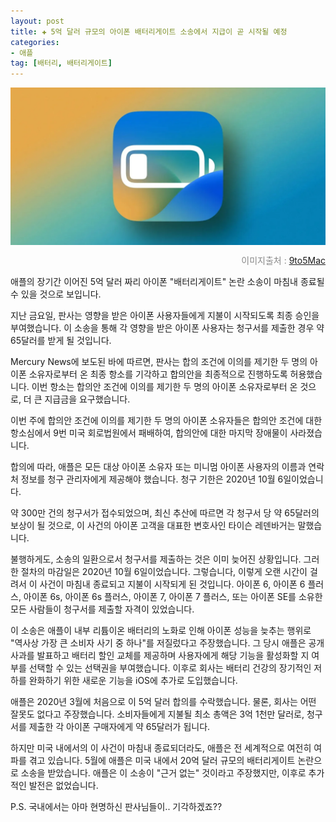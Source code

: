 ```yaml
---
layout: post  
title: ✚ 5억 달러 규모의 아이폰 배터리게이트 소송에서 지급이 곧 시작될 예정
categories:
- 애플
tag: [배터리, 배터리게이트]
---
```


<div class="markdown-image">
<img src="/assets/article_images/2023-08-15-battery-gate/1.jpg" alt="" align="middle"/><p style="text-align:right;  color:#878787"> 이미지출처 : <a href="https://9to5mac.com/2023/08/14/iphone-batterygate-payments-lawsuit/"> 9to5Mac </a></p> </div>

<p class="drop-korean">
애플의 장기간 이어진 5억 달러 짜리 아이폰 "배터리게이트" 논란 소송이 마침내 종료될 수 있을 것으로 보입니다.
</p>


 지난 금요일, 판사는 영향을 받은 아이폰 사용자들에게 지불이 시작되도록 최종 승인을 부여했습니다. 이 소송을 통해 각 영향을 받은 아이폰 사용자는 청구서를 제출한 경우 약 65달러를 받게 될 것입니다.

Mercury News에 보도된 바에 따르면, 판사는 합의 조건에 이의를 제기한 두 명의 아이폰 소유자로부터 온 최종 항소를 기각하고 합의안을 최종적으로 진행하도록 허용했습니다. 이번 항소는 합의안 조건에 이의를 제기한 두 명의 아이폰 소유자로부터 온 것으로, 더 큰 지급금을 요구했습니다.

이번 주에 합의안 조건에 이의를 제기한 두 명의 아이폰 소유자들은 합의안 조건에 대한 항소심에서 9번 미국 회로법원에서 패배하여, 합의안에 대한 마지막 장애물이 사라졌습니다.

합의에 따라, 애플은 모든 대상 아이폰 소유자 또는 미니멈 아이폰 사용자의 이름과 연락처 정보를 청구 관리자에게 제공해야 했습니다. 청구 기한은 2020년 10월 6일이었습니다.

약 300만 건의 청구서가 접수되었으며, 최신 추산에 따르면 각 청구서 당 약 65달러의 보상이 될 것으로, 이 사건의 아이폰 고객을 대표한 변호사인 타이슨 레덴바거는 말했습니다.

불행하게도, 소송의 일환으로서 청구서를 제출하는 것은 이미 늦어진 상황입니다. 그러한 절차의 마감일은 2020년 10월 6일이었습니다. 그렇습니다, 이렇게 오랜 시간이 걸려서 이 사건이 마침내 종료되고 지불이 시작되게 된 것입니다. 아이폰 6, 아이폰 6 플러스, 아이폰 6s, 아이폰 6s 플러스, 아이폰 7, 아이폰 7 플러스, 또는 아이폰 SE를 소유한 모든 사람들이 청구서를 제출할 자격이 있었습니다.

이 소송은 애플이 내부 리튬이온 배터리의 노화로 인해 아이폰 성능을 늦추는 행위로 "역사상 가장 큰 소비자 사기 중 하나"를 저질렀다고 주장했습니다. 그 당시 애플은 공개 사과를 발표하고 배터리 할인 교체를 제공하며 사용자에게 해당 기능을 활성화할 지 여부를 선택할 수 있는 선택권을 부여했습니다. 이후로 회사는 배터리 건강의 장기적인 저하를 완화하기 위한 새로운 기능을 iOS에 추가로 도입했습니다.

애플은 2020년 3월에 처음으로 이 5억 달러 합의를 수락했습니다. 물론, 회사는 어떤 잘못도 없다고 주장했습니다. 소비자들에게 지불될 최소 총액은 3억 1천만 달러로, 청구서를 제출한 각 아이폰 구매자에게 약 65달러가 됩니다.

하지만 미국 내에서의 이 사건이 마침내 종료되더라도, 애플은 전 세계적으로 여전히 여파를 겪고 있습니다. 5월에 애플은 미국 내에서 20억 달러 규모의 배터리게이트 논란으로 소송을 받았습니다. 애플은 이 소송이 "근거 없는" 것이라고 주장했지만, 이후로 추가적인 발전은 없었습니다.

P.S. 국내에서는 아마 현명하신 판사님들이.. 기각하겠죠??